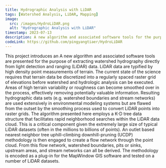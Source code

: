 ```yaml
---
title: Hydrographic Analysis with LiDAR 
tags: [Watershed Analysis, LiDAR, Mapping]
image:
  src: /images/HydroLiDAR.png
  alt: "Hydrographic Analysis with LiDAR"
timestamp: 2023-07-13
description: A new algorithm and associated software tools for the purpose of extracting watershed hydrography directly from light detection and ranging (LiDAR) data.
codeLink: https://github.com/pingyangtiaer/HydroLiDAR
---
```


This project introduces an A new algorithm and associated software tools are presented for the purpose of extracting watershed hydrography directly from light detection and ranging (LiDAR) data. LiDAR data are typified by high density point measurements of terrain. The current state of the science requires that terrain data be discretized into a regularly spaced raster grid of elevations before watershed and hydrologic analysis can be executed. Areas of high terrain variability or roughness can become smoothed over in the process, effectively removing potentially valuable information. Resulting hydrographic data sets (e.g. watershed boundaries and stream networks) are used extensively in environmental modeling systems but are flawed from the outset by the smoothing process used to convert LiDAR points into raster grids. The algorithm presented here employs a K-D tree data structure that facilitates rapid neighborhood searches within the LiDAR data cloud. This is a critical component given the extremely large size of typical LiDAR datasets (often in the millions to billions of points). An outlet based nearest neighbor tree uphill-climbing downhill-pruning (UCDP) methodology is then engaged to create a flow network through the point cloud. From this flow network, watershed boundaries, pits or sinks, upstream areas, and stream networks can all be derived. The methodology is encoded as a plug-in for the MapWindow GIS software and tested on a number of LiDAR datasets.


